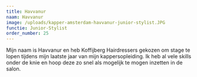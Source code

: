 ```yaml
---
title: Havvanur
naam: Havvanur
image: /uploads/kapper-amsterdam-havvanur-junior-stylist.JPG
functie: Junior-Stylist
order_number: 25
---
```


Mijn naam is Havvanur en heb Koffijberg Hairdressers gekozen om stage te lopen tijdens mijn laatste jaar van mijn kappersopleiding. Ik heb al vele skills onder de knie en hoop deze zo snel als mogelijk te mogen inzetten in de salon.